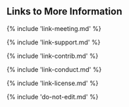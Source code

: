 ## Links to More Information

{% include 'link-meeting.md' %}

{% include 'link-support.md' %}

{% include 'link-contrib.md' %}

{% include 'link-conduct.md' %}

{% include 'link-license.md' %}

{% include 'do-not-edit.md' %}
